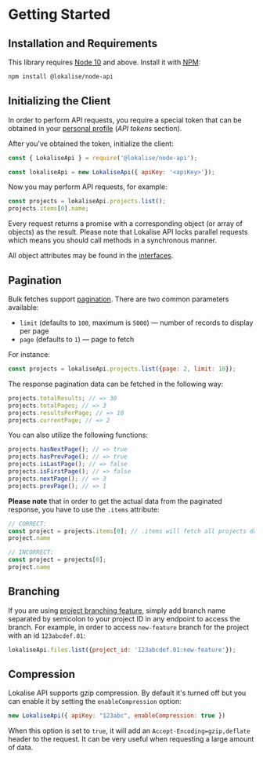 # Getting Started

## Installation and Requirements

This library requires [Node 10](https://nodejs.org) and above. Install it with [NPM](https://www.npmjs.com/):

```bash
npm install @lokalise/node-api
```

## Initializing the Client

In order to perform API requests, you require a special token that can be obtained in your [personal profile](https://lokalise.com/profile#apitokens) (*API tokens* section).

After you've obtained the token, initialize the client:

```js
const { LokaliseApi } = require('@lokalise/node-api');

const lokaliseApi = new LokaliseApi({ apiKey: '<apiKey>'});
```

Now you may perform API requests, for example:

```js
const projects = lokaliseApi.projects.list();
projects.items[0].name;
```

Every request returns a promise with a corresponding object (or array of objects) as the result. Please note that Lokalise API locks parallel requests which means you should call methods in a synchronous manner.

All object attributes may be found in the [interfaces](https://github.com/lokalise/node-lokalise-api/tree/master/src/interfaces).

## Pagination

Bulk fetches support [pagination](https://app.lokalise.com/api2docs/curl/#resource-pagination). There are two common parameters available:

* `limit` (defaults to `100`, maximum is `5000`) &mdash; number of records to display per page
* `page` (defaults  to `1`) &mdash; page to fetch

For instance:

```js
const projects = lokaliseApi.projects.list({page: 2, limit: 10});
```

The response pagination data can be fetched in the following way:

```js
projects.totalResults; // => 30
projects.totalPages; // => 3
projects.resultsPerPage; // => 10
projects.currentPage; // => 2
```

You can also utilize the following functions:

```js
projects.hasNextPage(); // => true
projects.hasPrevPage(); // => true
projects.isLastPage(); // => false
projects.isFirstPage(); // => false
projects.nextPage(); // => 3
projects.prevPage(); // => 1
```

**Please note** that in order to get the actual data from the paginated response, you have to use the `.items` attribute:

```js
// CORRECT:
const project = projects.items[0]; // .items will fetch all projects data and [0] will get the first project
project.name

// INCORRECT:
const project = projects[0];
project.name
```

## Branching

If you are using [project branching feature](https://docs.lokalise.com/en/articles/3391861-project-branching), simply add branch name separated by semicolon to your project ID in any endpoint to access the branch. For example, in order to access `new-feature` branch for the project with an id `123abcdef.01`:

```js
lokaliseApi.files.list({project_id: '123abcdef.01:new-feature'});
```

## Compression

Lokalise API supports gzip compression. By default it's turned off but you can enable it by setting the `enableCompression` option:

```js
new LokaliseApi({ apiKey: "123abc", enableCompression: true })
```

 When this option is set to `true`, it will add an `Accept-Encoding=gzip,deflate` header to the request. It can be very useful when requesting a large amount of data.